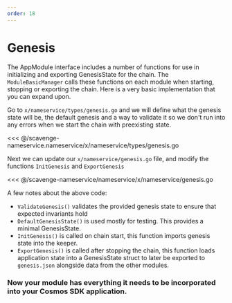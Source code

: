 ```yaml
---
order: 18
---
```


# Genesis

The AppModule interface includes a number of functions for use in initializing and exporting GenesisState for the chain. The `ModuleBasicManager` calls these functions on each module when starting, stopping or exporting the chain. Here is a very basic implementation that you can expand upon.

Go to `x/nameservice/types/genesis.go` and we will define what the genesis state will be, the default genesis and a way to validate it so we don't run into any errors when we start the chain with preexisting state.

<<< @/scavenge-nameservice.nameservice/x/nameservice/types/genesis.go

Next we can update our `x/nameservice/genesis.go` file, and modify the functions `InitGenesis` and `ExportGenesis`

<<< @/scavenge-nameservice/nameservice/x/nameservice/genesis.go

A few notes about the above code:

- `ValidateGenesis()` validates the provided genesis state to ensure that expected invariants hold
- `DefaultGenesisState()` is used mostly for testing. This provides a minimal GenesisState.
- `InitGenesis()` is called on chain start, this function imports genesis state into the keeper.
- `ExportGenesis()` is called after stopping the chain, this function loads application state into a GenesisState struct to later be exported to `genesis.json` alongside data from the other modules.

### Now your module has everything it needs to be incorporated into your Cosmos SDK application.

